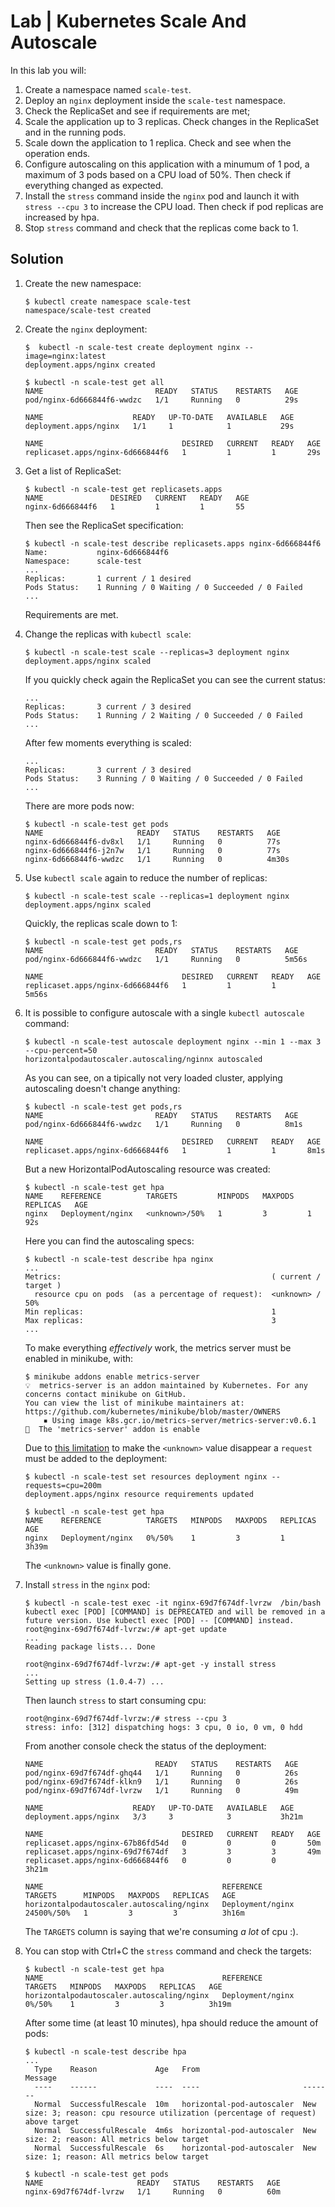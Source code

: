 # Lab | Kubernetes Scale And Autoscale

In this lab you will:

1. Create a namespace named `scale-test`.
2. Deploy an `nginx` deployment inside the `scale-test` namespace.
3. Check the ReplicaSet and see if requirements are met;
4. Scale the application up to 3 replicas. Check changes in the ReplicaSet and in the running pods.
5. Scale down the application to 1 replica. Check and see when the operation ends.
6. Configure autoscaling on this application with a minumum of 1 pod, a maximum of 3 pods based on a CPU load of 50%. Then check if everything changed as expected.
7. Install the `stress` command inside the `nginx` pod and launch it with `stress --cpu 3` to increase the CPU load. Then check if pod replicas are increased by hpa.
8. Stop `stress` command and check that the replicas come back to 1.

## Solution

1. Create the new namespace:

   ```console
   $ kubectl create namespace scale-test
   namespace/scale-test created
   ```

2. Create the `nginx` deployment:

   ```console
   $  kubectl -n scale-test create deployment nginx --image=nginx:latest
   deployment.apps/nginx created

   $ kubectl -n scale-test get all
   NAME                         READY   STATUS    RESTARTS   AGE
   pod/nginx-6d666844f6-wwdzc   1/1     Running   0          29s

   NAME                    READY   UP-TO-DATE   AVAILABLE   AGE
   deployment.apps/nginx   1/1     1            1           29s

   NAME                               DESIRED   CURRENT   READY   AGE
   replicaset.apps/nginx-6d666844f6   1         1         1       29s
   ```

3. Get a list of ReplicaSet:

   ```console
   $ kubectl -n scale-test get replicasets.apps
   NAME               DESIRED   CURRENT   READY   AGE
   nginx-6d666844f6   1         1         1       55
   ```

   Then see the ReplicaSet specification:

   ```console
   $ kubectl -n scale-test describe replicasets.apps nginx-6d666844f6
   Name:           nginx-6d666844f6
   Namespace:      scale-test
   ...
   Replicas:       1 current / 1 desired
   Pods Status:    1 Running / 0 Waiting / 0 Succeeded / 0 Failed
   ...
   ```

   Requirements are met.

4. Change the replicas with `kubectl scale`:

   ```console
   $ kubectl -n scale-test scale --replicas=3 deployment nginx
   deployment.apps/nginx scaled
   ```

   If you quickly check again the ReplicaSet you can see the current status:

   ```console
   ...
   Replicas:       3 current / 3 desired
   Pods Status:    1 Running / 2 Waiting / 0 Succeeded / 0 Failed
   ...
   ```

   After few moments everything is scaled:

   ```console
   ...
   Replicas:       3 current / 3 desired
   Pods Status:    3 Running / 0 Waiting / 0 Succeeded / 0 Failed
   ...
   ```

   There are more pods now:

   ```console
   $ kubectl -n scale-test get pods
   NAME                     READY   STATUS    RESTARTS   AGE
   nginx-6d666844f6-dv8xl   1/1     Running   0          77s
   nginx-6d666844f6-j2n7w   1/1     Running   0          77s
   nginx-6d666844f6-wwdzc   1/1     Running   0          4m30s
   ```

5. Use `kubectl scale` again to reduce the number of replicas:

   ```console
   $ kubectl -n scale-test scale --replicas=1 deployment nginx
   deployment.apps/nginx scaled
   ```

   Quickly, the replicas scale down to 1:

   ```console
   $ kubectl -n scale-test get pods,rs
   NAME                         READY   STATUS    RESTARTS   AGE
   pod/nginx-6d666844f6-wwdzc   1/1     Running   0          5m56s

   NAME                               DESIRED   CURRENT   READY   AGE
   replicaset.apps/nginx-6d666844f6   1         1         1       5m56s
   ```

6. It is possible to configure autoscale with a single `kubectl autoscale` command:

   ```console
   $ kubectl -n scale-test autoscale deployment nginx --min 1 --max 3 --cpu-percent=50
   horizontalpodautoscaler.autoscaling/nginnx autoscaled
   ```

   As you can see, on a tipically not very loaded cluster, applying autoscaling doesn't change anything:

   ```console
   $ kubectl -n scale-test get pods,rs
   NAME                         READY   STATUS    RESTARTS   AGE
   pod/nginx-6d666844f6-wwdzc   1/1     Running   0          8m1s

   NAME                               DESIRED   CURRENT   READY   AGE
   replicaset.apps/nginx-6d666844f6   1         1         1       8m1s
   ```

   But a new HorizontalPodAutoscaling resource was created:

   ```console
   $ kubectl -n scale-test get hpa
   NAME    REFERENCE          TARGETS         MINPODS   MAXPODS   REPLICAS   AGE
   nginx   Deployment/nginx   <unknown>/50%   1         3         1          92s
   ```

   Here you can find the autoscaling specs:

   ```console
   $ kubectl -n scale-test describe hpa nginx
   ...
   Metrics:                                               ( current / target )
     resource cpu on pods  (as a percentage of request):  <unknown> / 50%
   Min replicas:                                          1
   Max replicas:                                          3
   ...
   ```

   To make everything *effectively* work, the metrics server must be enabled in minikube, with:

   ```console
   $ minikube addons enable metrics-server
   💡  metrics-server is an addon maintained by Kubernetes. For any concerns contact minikube on GitHub.
   You can view the list of minikube maintainers at: https://github.com/kubernetes/minikube/blob/master/OWNERS
       ▪ Using image k8s.gcr.io/metrics-server/metrics-server:v0.6.1
   🌟  The 'metrics-server' addon is enable
   ```

   Due to [this limitation](https://github.com/kubernetes-sigs/metrics-server/issues/989#issuecomment-1313971365) to make the `<unknown>` value disappear a `request` must be added to the deployment:

   ```console
   $ kubectl -n scale-test set resources deployment nginx --requests=cpu=200m
   deployment.apps/nginx resource requirements updated

   $ kubectl -n scale-test get hpa
   NAME    REFERENCE          TARGETS   MINPODS   MAXPODS   REPLICAS   AGE
   nginx   Deployment/nginx   0%/50%    1         3         1          3h39m
   ```

   The `<unknown>` value is finally gone.

7. Install `stress` in the `nginx` pod:

   ```console
   $ kubectl -n scale-test exec -it nginx-69d7f674df-lvrzw  /bin/bash
   kubectl exec [POD] [COMMAND] is DEPRECATED and will be removed in a future version. Use kubectl exec [POD] -- [COMMAND] instead.
   root@nginx-69d7f674df-lvrzw:/# apt-get update
   ...
   Reading package lists... Done

   root@nginx-69d7f674df-lvrzw:/# apt-get -y install stress
   ...
   Setting up stress (1.0.4-7) ...
   ```

   Then launch `stress` to start consuming cpu:

   ```console
   root@nginx-69d7f674df-lvrzw:/# stress --cpu 3
   stress: info: [312] dispatching hogs: 3 cpu, 0 io, 0 vm, 0 hdd
   ```

   From another console check the status of the deployment:

   ```console
   NAME                         READY   STATUS    RESTARTS   AGE
   pod/nginx-69d7f674df-ghq44   1/1     Running   0          26s
   pod/nginx-69d7f674df-klkn9   1/1     Running   0          26s
   pod/nginx-69d7f674df-lvrzw   1/1     Running   0          49m

   NAME                    READY   UP-TO-DATE   AVAILABLE   AGE
   deployment.apps/nginx   3/3     3            3           3h21m

   NAME                               DESIRED   CURRENT   READY   AGE
   replicaset.apps/nginx-67b86fd54d   0         0         0       50m
   replicaset.apps/nginx-69d7f674df   3         3         3       49m
   replicaset.apps/nginx-6d666844f6   0         0         0       3h21m

   NAME                                        REFERENCE          TARGETS      MINPODS   MAXPODS   REPLICAS   AGE
   horizontalpodautoscaler.autoscaling/nginx   Deployment/nginx   24500%/50%   1         3         3          3h16m
   ```

   The `TARGETS` column is saying that we're consuming *a lot* of cpu :).

8. You can stop with Ctrl+C the `stress` command and check the targets:

   ```console
   $ kubectl -n scale-test get hpa
   NAME                                        REFERENCE          TARGETS   MINPODS   MAXPODS   REPLICAS   AGE
   horizontalpodautoscaler.autoscaling/nginx   Deployment/nginx   0%/50%    1         3         3          3h19m
   ```

   After some time (at least 10 minutes), hpa should reduce the amount of pods:

   ```console
   $ kubectl -n scale-test describe hpa
   ...
     Type    Reason             Age   From                       Message
     ----    ------             ----  ----                       -------
     Normal  SuccessfulRescale  10m   horizontal-pod-autoscaler  New size: 3; reason: cpu resource utilization (percentage of request) above target
     Normal  SuccessfulRescale  4m6s  horizontal-pod-autoscaler  New size: 2; reason: All metrics below target
     Normal  SuccessfulRescale  6s    horizontal-pod-autoscaler  New size: 1; reason: All metrics below target

   $ kubectl -n scale-test get pods
   NAME                     READY   STATUS    RESTARTS   AGE
   nginx-69d7f674df-lvrzw   1/1     Running   0          60m
   ```
